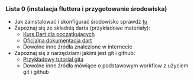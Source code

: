 ### Lista 0 (instalacja fluttera i przygotowanie środowiska)

- Jak zainstalować i skonfigurać środowisko sprawdź [tu](https://docs.solvro.pl/sections/mobile/)
- Zapoznaj się ze składnią darta (przykładowe materiały):
  - [Kurs Dart dla początkujących](https://docs.solvro.pl/sections/mobile/dart-for-begginers/)
  - [Oficjalna dokumentacja dart](https://dart.dev/language)
  - Dowolne inne źródła znalezione w internecie
- Zapoznaj się z narzędziami jakimi jest git i github:
  - [Przykładowy tutorial gita](https://docs.solvro.pl/git-github/intro/1-intro/)
  - Dowolne inne źródła mówiące o podstawowym workflow z użyciem git i github 